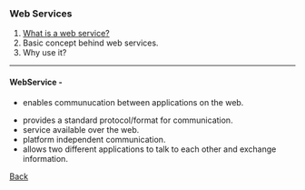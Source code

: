 ### Web Services 

1. [What is a web service?](#definition)
1. Basic concept behind web services.
1. Why use it?

<hr/>

#### <a id="definition">WebService -</a> 
- enables communucation between applications on the web.
* provides a standard protocol/format for communication.
* service available over the web.
* platform independent communication.
* allows two different applications to talk to each other and exchange information.

[Back](../../tree/master)

